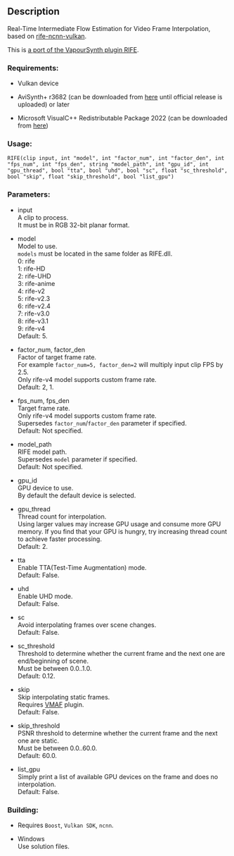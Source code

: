 ## Description

Real-Time Intermediate Flow Estimation for Video Frame Interpolation, based on [rife-ncnn-vulkan](https://github.com/nihui/rife-ncnn-vulkan).

This is [a port of the VapourSynth plugin RIFE](https://github.com/HomeOfVapourSynthEvolution/VapourSynth-RIFE-ncnn-Vulkan).

### Requirements:

- Vulkan device

- AviSynth+ r3682 (can be downloaded from [here](https://gitlab.com/uvz/AviSynthPlus-Builds) until official release is uploaded) or later

- Microsoft VisualC++ Redistributable Package 2022 (can be downloaded from [here](https://github.com/abbodi1406/vcredist/releases))

### Usage:

```
RIFE(clip input, int "model", int "factor_num", int "factor_den", int "fps_num", int "fps_den", string "model_path", int "gpu_id", int "gpu_thread", bool "tta", bool "uhd", bool "sc", float "sc_threshold", bool "skip", float "skip_threshold", bool "list_gpu")
```

### Parameters:

- input\
    A clip to process.\
    It must be in RGB 32-bit planar format.

- model\
    Model to use.\
    `models` must be located in the same folder as RIFE.dll.\
    0: rife\
    1: rife-HD\
    2: rife-UHD\
    3: rife-anime\
    4: rife-v2\
    5: rife-v2.3\
    6: rife-v2.4\
    7: rife-v3.0\
    8: rife-v3.1\
    9: rife-v4\
    Default: 5.

- factor_num, factor_den\
    Factor of target frame rate.\
    For example `factor_num=5, factor_den=2` will multiply input clip FPS by 2.5.\
    Only rife-v4 model supports custom frame rate.\
    Default: 2, 1.

- fps_num, fps_den\
    Target frame rate.\
    Only rife-v4 model supports custom frame rate.\
    Supersedes `factor_num`/`factor_den` parameter if specified.\
    Default: Not specified.

- model_path\
    RIFE model path.\
    Supersedes `model` parameter if specified.\
    Default: Not specified.

- gpu_id\
    GPU device to use.\
    By default the default device is selected.

- gpu_thread\
    Thread count for interpolation.\
    Using larger values may increase GPU usage and consume more GPU memory. If you find that your GPU is hungry, try increasing thread count to achieve faster processing.\
    Default: 2.

- tta\
    Enable TTA(Test-Time Augmentation) mode.\
    Default: False.

- uhd\
    Enable UHD mode.\
    Default: False.
- sc\
    Avoid interpolating frames over scene changes.\
    Default: False.

- sc_threshold\
    Threshold to determine whether the current frame and the next one are end/beginning of scene.\
    Must be between 0.0..1.0.\
    Default: 0.12.

- skip\
    Skip interpolating static frames.\
    Requires [VMAF](https://github.com/Asd-g/AviSynth-VMAF) plugin.\
    Default: False.

- skip_threshold\
    PSNR threshold to determine whether the current frame and the next one are static.\
    Must be between 0.0..60.0.\
    Default: 60.0.

- list_gpu\
    Simply print a list of available GPU devices on the frame and does no interpolation.\
    Default: False.

### Building:

- Requires `Boost`, `Vulkan SDK`, `ncnn`.

- Windows\
    Use solution files.
